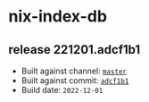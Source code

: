 # nix-index-db
## release 221201.adcf1b1
- Built against channel: [`master`](https://github.com/nixos/nixpkgs/tree/master)
- Built against commit: [`adcf1b1`](https://github.com/NixOS/nixpkgs/commit/adcf1b105b3783483f982a52337822f0320fb949)
- Build date: `2022-12-01`
